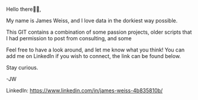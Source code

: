 Hello there👋🏻,

My name is James Weiss, and I love data in the dorkiest way possible. 

This GIT contains a combination of some passion projects, older scripts that I had permission to post from consulting, and some 

Feel free to have a look around, and let me know what you think! You can  add me on LinkedIn if you wish to connect, the link can be found below.

Stay curious.

-JW

LinkedIn:  https://www.linkedin.com/in/james-weiss-4b835810b/
